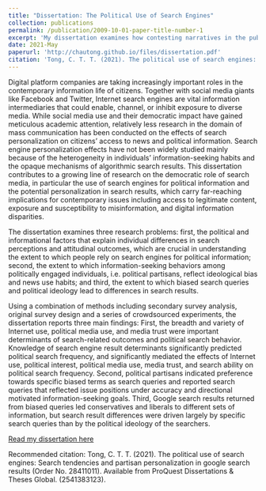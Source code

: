 ```yaml
---
title: "Dissertation: The Political Use of Search Engines"
collection: publications
permalink: /publication/2009-10-01-paper-title-number-1
excerpt: 'My dissertation examines how contesting narratives in the public information environment regarding polarizing issues affect the way individuals use online search to verify political information, Nd how such information seeking tendencies might result in information inequalities, operationalized as different search results.'
date: 2021-May
paperurl: 'http://chautong.github.io/files/dissertation.pdf'
citation: 'Tong, C. T. T. (2021). The political use of search engines: Search tendencies and partisan personalization in google search results (Order No. 28411011). Available from ProQuest Dissertations & Theses Global. (2541383123).'
---
```

Digital platform companies are taking increasingly important roles in the contemporary information life of citizens. Together with social media giants like Facebook and Twitter, Internet search engines are vital information intermediaries that could enable, channel, or inhibit exposure to diverse media. While social media use and their democratic impact have gained meticulous academic attention, relatively less research in the domain of mass communication has been conducted on the effects of search personalization on citizens’ access to news and political information. Search engine personalization effects have not been widely studied mainly because of the heterogeneity in individuals’ information-seeking habits and the opaque mechanisms of algorithmic search results. This dissertation contributes to a growing line of research on the democratic role of search media, in particular the use of search engines for political information and the potential personalization in search results, which carry far-reaching implications for contemporary issues including access to legitimate content, exposure and susceptibility to misinformation, and digital information disparities.

The dissertation examines three research problems: first, the political and informational factors that explain individual differences in search perceptions and attitudinal outcomes, which are crucial in understanding the extent to which people rely on search engines for political information; second, the extent to which information-seeking behaviors among politically engaged individuals, i.e. political partisans, reflect ideological bias and news use habits; and third, the extent to which biased search queries and political ideology lead to differences in search results.

Using a combination of methods including secondary survey analysis, original survey design and a series of crowdsourced experiments, the dissertation reports three main findings: First, the breadth and variety of Internet use, political media use, and media trust were important determinants of search-related outcomes and political search behavior. Knowledge of search engine result determinants significantly predicted political search frequency, and significantly mediated the effects of Internet use, political interest, political media use, media trust, and search ability on political search frequency. Second, political partisans indicated preference towards specific biased terms as search queries and reported search queries that reflected issue positions under accuracy and directional motivated information-seeking goals. Third, Google search results returned from biased queries led conservatives and liberals to different sets of information, but search result differences were driven largely by specific search queries than by the political ideology of the searchers.

[Read my dissertation here](http://chautong.github.io/files/dissertation.pdf)

Recommended citation: Tong, C. T. T. (2021). The political use of search engines: Search tendencies and partisan personalization in google search results (Order No. 28411011). Available from ProQuest Dissertations & Theses Global. (2541383123).
